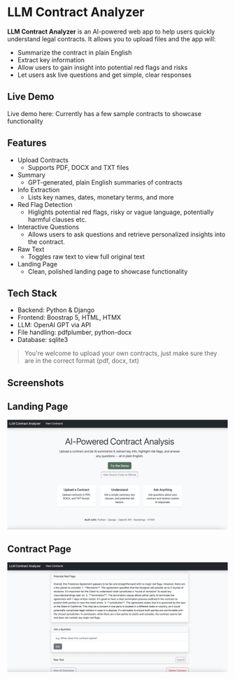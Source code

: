 # LLM Contract Analyzer

**LLM Contract Analyzer** is an AI-powered web app to help users quickly understand legal contracts. It allows you to upload files and the app will:

- Summarize the contract in plain English
- Extract key information 
- Allow users to gain insight into potential red flags and risks 
- Let users ask live questions and get simple, clear responses 

## Live Demo 
Live demo here: 
Currently has a few sample contracts to showcase functionality 

## Features

- Upload Contracts
    - Supports PDF, DOCX and TXT files
- Summary 
    - GPT-generated, plain English summaries of contracts
- Info Extraction 
    - Lists key names, dates, monetary terms, and more
- Red Flag Detection
    - Higlights potential red flags, risky or vague language, potentially harmful clauses etc. 
- Interactive Questions
    - Allows users to ask questions and retrieve personalized insights into the contract.
- Raw Text
    - Toggles raw text to view full original text
- Landing Page 
    - Clean, polished landing page to showcase functionality 

## Tech Stack

- Backend: Python & Django
- Frontend: Boostrap 5, HTML, HTMX
- LLM: OpenAI GPT via API
- File handling: pdfplumber, python-docx
- Database: sqlite3

> You're welcome to upload your own contracts, just make sure they are in the correct format (pdf, docx, txt)

## Screenshots

## Landing Page
![Landing Page](screenshots/landing_page.png)
## Contract Page
![Contract Page](screenshots/contract_page.png)
